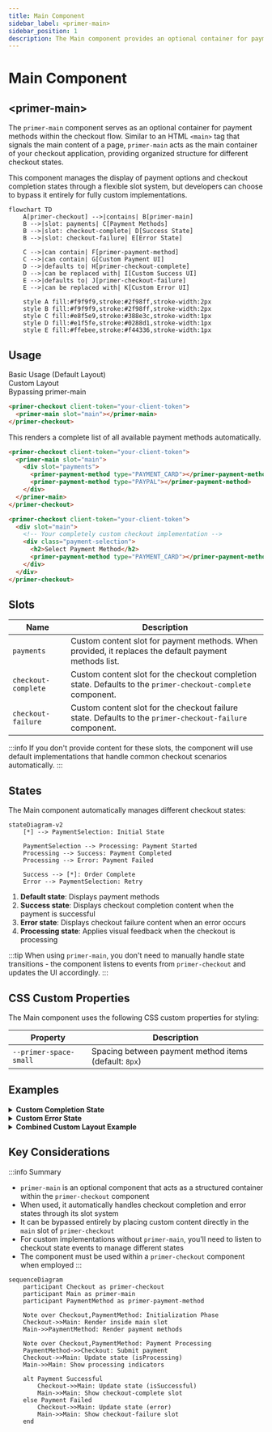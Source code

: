 ```yaml
---
title: Main Component
sidebar_label: <primer-main>
sidebar_position: 1
description: The Main component provides an optional container for payment methods and checkout completion states.
---
```


# Main Component

## \<primer-main\>

The `primer-main` component serves as an optional container for payment methods within the checkout flow. Similar to an HTML `<main>` tag that signals the main content of a page, `primer-main` acts as the main container of your checkout application, providing organized structure for different checkout states.

This component manages the display of payment options and checkout completion states through a flexible slot system, but developers can choose to bypass it entirely for fully custom implementations.

```mermaid
flowchart TD
    A[primer-checkout] -->|contains| B[primer-main]
    B -->|slot: payments| C[Payment Methods]
    B -->|slot: checkout-complete| D[Success State]
    B -->|slot: checkout-failure| E[Error State]

    C -->|can contain| F[primer-payment-method]
    C -->|can contain| G[Custom Payment UI]
    D -->|defaults to| H[primer-checkout-complete]
    D -->|can be replaced with| I[Custom Success UI]
    E -->|defaults to| J[primer-checkout-failure]
    E -->|can be replaced with| K[Custom Error UI]

    style A fill:#f9f9f9,stroke:#2f98ff,stroke-width:2px
    style B fill:#f9f9f9,stroke:#2f98ff,stroke-width:2px
    style C fill:#e8f5e9,stroke:#388e3c,stroke-width:1px
    style D fill:#e1f5fe,stroke:#0288d1,stroke-width:1px
    style E fill:#ffebee,stroke:#f44336,stroke-width:1px
```

## Usage

<div class="tabs-container">
<div class="tabs">
<div class="tab default active">Basic Usage (Default Layout)</div>
<div class="tab custom">Custom Layout</div>
<div class="tab bypass">Bypassing primer-main</div>
</div>

<div class="tab-content default active">

```html
<primer-checkout client-token="your-client-token">
  <primer-main slot="main"></primer-main>
</primer-checkout>
```

This renders a complete list of all available payment methods automatically.

</div>

<div class="tab-content custom">

```html
<primer-checkout client-token="your-client-token">
  <primer-main slot="main">
    <div slot="payments">
      <primer-payment-method type="PAYMENT_CARD"></primer-payment-method>
      <primer-payment-method type="PAYPAL"></primer-payment-method>
    </div>
  </primer-main>
</primer-checkout>
```

</div>

<div class="tab-content bypass">

```html
<primer-checkout client-token="your-client-token">
  <div slot="main">
    <!-- Your completely custom checkout implementation -->
    <div class="payment-selection">
      <h2>Select Payment Method</h2>
      <primer-payment-method type="PAYMENT_CARD"></primer-payment-method>
    </div>
  </div>
</primer-checkout>
```

</div>
</div>

## Slots

| Name                | Description                                                                                                  |
| ------------------- | ------------------------------------------------------------------------------------------------------------ |
| `payments`          | Custom content slot for payment methods. When provided, it replaces the default payment methods list.        |
| `checkout-complete` | Custom content slot for the checkout completion state. Defaults to the `primer-checkout-complete` component. |
| `checkout-failure`  | Custom content slot for the checkout failure state. Defaults to the `primer-checkout-failure` component.     |

:::info
If you don't provide content for these slots, the component will use default implementations that handle common checkout scenarios automatically.
:::

## States

The Main component automatically manages different checkout states:

```mermaid
stateDiagram-v2
    [*] --> PaymentSelection: Initial State

    PaymentSelection --> Processing: Payment Started
    Processing --> Success: Payment Completed
    Processing --> Error: Payment Failed

    Success --> [*]: Order Complete
    Error --> PaymentSelection: Retry
```

1. **Default state**: Displays payment methods
2. **Success state**: Displays checkout completion content when the payment is successful
3. **Error state**: Displays checkout failure content when an error occurs
4. **Processing state**: Applies visual feedback when the checkout is processing

:::tip
When using `primer-main`, you don't need to manually handle state transitions - the component listens to events from `primer-checkout` and updates the UI accordingly.
:::

## CSS Custom Properties

The Main component uses the following CSS custom properties for styling:

| Property               | Description                                           |
| ---------------------- | ----------------------------------------------------- |
| `--primer-space-small` | Spacing between payment method items (default: `8px`) |

## Examples

<details>
<summary><strong>Custom Completion State</strong></summary>

```html
<primer-checkout client-token="your-client-token">
  <primer-main slot="main">
    <div slot="checkout-complete">
      <h2>Thank you for your order!</h2>
      <p>Your payment has been processed successfully.</p>
      <button onclick="window.location.href='/orders'">View Your Orders</button>
    </div>
  </primer-main>
</primer-checkout>
```

This example shows how to create a custom success screen that appears after a successful payment, with a button that redirects customers to their orders page.

</details>

<details>
<summary><strong>Custom Error State</strong></summary>

```html
<primer-checkout client-token="your-client-token">
  <primer-main slot="main">
    <div slot="checkout-failure">
      <h2>Something went wrong</h2>
      <p>We couldn't process your payment. Please try again.</p>
      <button onclick="window.location.reload()">Try Again</button>
    </div>
  </primer-main>
</primer-checkout>
```

This example demonstrates how to create a custom error screen that appears when a payment fails, with a button that reloads the page for the customer to try again.

</details>

<details>
<summary><strong>Combined Custom Layout Example</strong></summary>

```html
<primer-checkout client-token="your-client-token">
  <primer-main slot="main">
    <!-- Custom payment methods layout -->
    <div slot="payments">
      <h2>Choose how you'd like to pay</h2>
      <div class="payment-options">
        <primer-payment-method type="PAYMENT_CARD"></primer-payment-method>
        <primer-payment-method type="PAYPAL"></primer-payment-method>
      </div>
    </div>

    <!-- Custom success state -->
    <div slot="checkout-complete">
      <h2>Thank you for your order!</h2>
      <p>Your payment has been processed successfully.</p>
      <button onclick="window.location.href='/orders'">View Your Orders</button>
    </div>

    <!-- Custom error state -->
    <div slot="checkout-failure">
      <h2>Something went wrong</h2>
      <p>We couldn't process your payment. Please try again.</p>
      <button onclick="window.location.reload()">Try Again</button>
    </div>
  </primer-main>
</primer-checkout>
```

This comprehensive example shows how to customize all three main slots within the `primer-main` component, creating a fully customized checkout experience while still leveraging the component's built-in state management.

</details>

## Key Considerations

:::info Summary

- `primer-main` is an optional component that acts as a structured container within the `primer-checkout` component
- When used, it automatically handles checkout completion and error states through its slot system
- It can be bypassed entirely by placing custom content directly in the `main` slot of `primer-checkout`
- For custom implementations without `primer-main`, you'll need to listen to checkout state events to manage different states
- The component must be used within a `primer-checkout` component when employed
  :::

```mermaid
sequenceDiagram
    participant Checkout as primer-checkout
    participant Main as primer-main
    participant PaymentMethod as primer-payment-method

    Note over Checkout,PaymentMethod: Initialization Phase
    Checkout->>Main: Render inside main slot
    Main->>PaymentMethod: Render payment methods

    Note over Checkout,PaymentMethod: Payment Processing
    PaymentMethod->>Checkout: Submit payment
    Checkout->>Main: Update state (isProcessing)
    Main->>Main: Show processing indicators

    alt Payment Successful
        Checkout->>Main: Update state (isSuccessful)
        Main->>Main: Show checkout-complete slot
    else Payment Failed
        Checkout->>Main: Update state (error)
        Main->>Main: Show checkout-failure slot
    end
```
